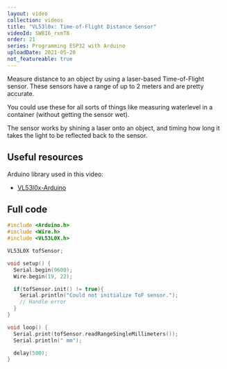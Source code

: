 ```yaml
---
layout: video
collection: videos
title: "VL53l0x: Time-of-Flight Distance Sensor"
videoId: SWBI6_rxmT8
order: 21
series: Programming ESP32 with Arduino
uploadDate: 2021-05-20
not_featureable: true
---
```


Measure distance to an object by using a laser-based Time-of-Flight sensor. These sensors have a range of up to 2 meters and are pretty accurate.

You could use these for all sorts of things like measuring waterlevel in a container (without getting the sensor wet).

The sensor works by shining a laser onto an object, and timing how long it takes the light to be reflected back to the sensor.

## Useful resources

Arduino library used in this video:

* [VL53l0x-Arduino](https://github.com/pololu/vl53l0x-arduino)


## Full code

```cpp
#include <Arduino.h>
#include <Wire.h>
#include <VL53L0X.h>

VL53L0X tofSensor;

void setup() {
  Serial.begin(9600);
  Wire.begin(19, 22);

  if(tofSensor.init() != true){
    Serial.println("Could not initialize ToF sensor.");
    // Handle error
  }
}

void loop() {
  Serial.print(tofSensor.readRangeSingleMillimeters());
  Serial.println(" mm");

  delay(500);
}
```
